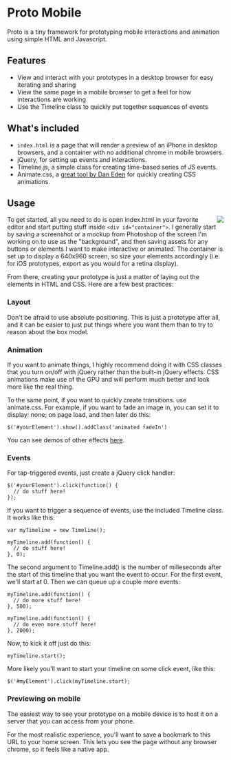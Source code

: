 # Proto Mobile

Proto is a tiny framework for prototyping mobile interactions and animation using simple HTML and Javascript.

## Features

- View and interact with your prototypes in a desktop browser for easy iterating and sharing
- View the same page in a mobile browser to get a feel for how interactions are working
- Use the Timeline class to quickly put together sequences of events

## What's included

- `index.html` is a page that will render a preview of an iPhone in desktop browsers, and a container with no additional chrome in mobile browsers.
- jQuery, for setting up events and interactions.
- Timeline.js, a simple class for creating time-based series of JS events.
- Animate.css, a [great tool by Dan Eden](http://daneden.me/animate/) for quickly creating CSS animations.

## Usage

<img align="right" src="http://cl.ly/image/1R0e2M1Q0b3q/proto-mobile.png" />

To get started, all you need to do is open index.html in your favorite editor and start putting stuff inside `<div id="container">`. I generally start by saving a screenshot or a mockup from Photoshop of the screen I'm working on to use as the "background", and then saving assets for any buttons or elements I want to make interactive or animated. The container is set up to display a 640x960 screen, so size your elements accordingly (i.e. for iOS prototypes, export as you would for a retina display).

From there, creating your prototype is just a matter of laying out the elements in HTML and CSS. Here are a few best practices:

### Layout

Don't be afraid to use absolute positioning. This is just a prototype after all, and it can be easier to just put things where you want them than to try to reason about the box model.

### Animation

If you want to animate things, I highly recommend doing it with CSS classes that you turn on/off with jQuery rather than the built-in jQuery effects. CSS animations make use of the GPU and will perform much better and look more like the real thing.

To the same point, if you want to quickly create transitions. use animate.css. For example, if you want to fade an image in, you can set it to display: none; on page load, and then later do this:

    $('#yourElement').show().addClass('animated fadeIn')

You can see demos of other effects [here](http://daneden.me/animate/).

### Events

For tap-triggered events, just create a jQuery click handler:

    $('#yourElement').click(function() {
      // do stuff here!
    });

If you want to trigger a sequence of events, use the included Timeline class. It works like this:

    var myTimeline = new Timeline();

    myTimeline.add(function() {
      // do stuff here!
    }, 0);

The second argument to Timeline.add() is the number of milleseconds after the start of this timeline that you want the event to occur. For the first event, we'll start at 0. Then we can queue up a couple more events:

    myTimeline.add(function() {
      // do more stuff here!
    }, 500);

    myTimeline.add(function() {
      // do even more stuff here!
    }, 2000);

Now, to kick it off just do this:

    myTimeline.start();

More likely you'll want to start your timeline on some click event, like this:

    $('#myElement').click(myTimeline.start);

### Previewing on mobile

The easiest way to see your prototype on a mobile device is to host it on a server that you can access from your phone.

For the most realistic experience, you'll want to save a bookmark to this URL to your home screen. This lets you see the page without any browser chrome, so it feels like a native app.